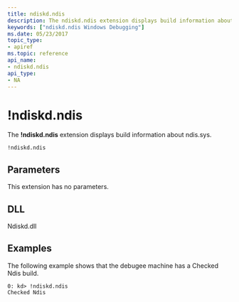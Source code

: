 ```yaml
---
title: ndiskd.ndis
description: The ndiskd.ndis extension displays build information about ndis.sys.
keywords: ["ndiskd.ndis Windows Debugging"]
ms.date: 05/23/2017
topic_type:
- apiref
ms.topic: reference
api_name:
- ndiskd.ndis
api_type:
- NA
---
```


# !ndiskd.ndis


The **!ndiskd.ndis** extension displays build information about ndis.sys.

```console
!ndiskd.ndis 
```

## Parameters


This extension has no parameters.

## DLL

Ndiskd.dll

## Examples

The following example shows that the debugee machine has a Checked Ndis build.

```console
0: kd> !ndiskd.ndis
Checked Ndis
```

 

 





